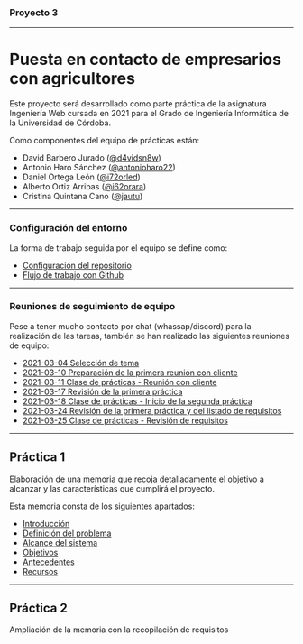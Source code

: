 ### Proyecto 3

---

# Puesta en contacto de empresarios con agricultores

Este proyecto será desarrollado como parte práctica de la asignatura Ingeniería Web cursada en 2021 para el Grado de Ingeniería Informática de la Universidad de Córdoba.

Como componentes del equipo de prácticas están:

* David Barbero Jurado ([@d4vidsn8w](https://github.com/d4vidsn8w))
* Antonio Haro Sánchez ([@antonioharo22](https://github.com/antonioharo22))
* Daniel Ortega León ([@i72orled](https://github.com/i72orled))
* Alberto Ortiz Arribas ([@i62orara](https://github.com/i62orara))
* Cristina Quintana Cano ([@jautu](https://github.com/jautu))

---

### Configuración del entorno

La forma de trabajo seguida por el equipo se define como:

* [Configuración del repositorio](./docs/workflow/01-repository.md)
* [Flujo de trabajo con Github](./docs/workflow/02-workflow.md)

---

### Reuniones de seguimiento de equipo

Pese a tener mucho contacto por chat (whassap/discord) para la realización de las tareas, también se han realizado las siguientes reuniones de equipo:

* [2021-03-04 Selección de tema](./meeting/2021-03-04.md)
* [2021-03-10 Preparación de la primera reunión con cliente](./meeting/2021-03-04.md)
* [2021-03-11 Clase de prácticas - Reunión con cliente](./meeting/2021-03-04.md)
* [2021-03-17 Revisión de la primera práctica](./meeting/2021-03-17.md)
* [2021-03-18 Clase de prácticas - Inicio de la segunda práctica](./meeting/2021-03-18-review.md)
* [2021-03-24 Revisión de la primera práctica y del listado de requisitos](./meeting/2021-03-17.md)
* [2021-03-25 Clase de prácticas - Revisión de requisitos](./meeting/2021-03-25-review.md)

---

## Práctica 1

Elaboración de una memoria que recoja detalladamente el objetivo a alcanzar y las características que cumplirá el proyecto.

Esta memoria consta de los siguientes apartados:

* [Introducción](./docs/p1/01-intro.md)
* [Definición del problema](./docs/p1/02-problem.md)
* [Alcance del sistema](./docs/p1/03-)
* [Objetivos](./docs/p1/04-)
* [Antecedentes](./docs/p1/05-)
* [Recursos](./docs/p1/06-resources.md)

---

## Práctica 2

Ampliación de la memoria con la recopilación de requisitos